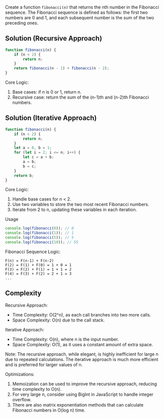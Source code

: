 Create a function `fibonacci(n)` that returns the nth number in the Fibonacci sequence. The Fibonacci sequence is defined as follows: the first two numbers are 0 and 1, and each subsequent number is the sum of the two preceding ones.

## Solution (Recursive Approach)

```javascript
function fibonacci(n) {
    if (n < 2) {
        return n;
    }
    return fibonacci(n - 1) + fibonacci(n - 2);
}
```

Core Logic:
1. Base cases: if n is 0 or 1, return n.
2. Recursive case: return the sum of the (n-1)th and (n-2)th Fibonacci numbers.

## Solution (Iterative Approach)

```javascript
function fibonacci(n) {
    if (n < 2) {
        return n;
    }
    let a = 0, b = 1;
    for (let i = 2; i <= n; i++) {
        let c = a + b;
        a = b;
        b = c;
    }
    return b;
}
```

Core Logic:
1. Handle base cases for n < 2.
2. Use two variables to store the two most recent Fibonacci numbers.
3. Iterate from 2 to n, updating these variables in each iteration.

Usage

```javascript
console.log(fibonacci(0)); // 0
console.log(fibonacci(1)); // 1
console.log(fibonacci(5)); // 5
console.log(fibonacci(10)); // 55
```

Fibonacci Sequence Logic:

```text
F(n) = F(n-1) + F(n-2)
F(2) = F(1) + F(0) = 1 + 0 = 1
F(3) = F(2) + F(1) = 1 + 1 = 2
F(4) = F(3) + F(2) = 2 + 1 = 3
...
```

## Complexity

Recursive Approach:
- Time Complexity: O(2^n), as each call branches into two more calls.
- Space Complexity: O(n) due to the call stack.

Iterative Approach:
- Time Complexity: O(n), where n is the input number.
- Space Complexity: O(1), as it uses a constant amount of extra space.

Note: The recursive approach, while elegant, is highly inefficient for large n due to repeated calculations. The iterative approach is much more efficient and is preferred for larger values of n.

Optimizations:
1. Memoization can be used to improve the recursive approach, reducing time complexity to O(n).
2. For very large n, consider using BigInt in JavaScript to handle integer overflow.
3. There are also matrix exponentiation methods that can calculate Fibonacci numbers in O(log n) time.